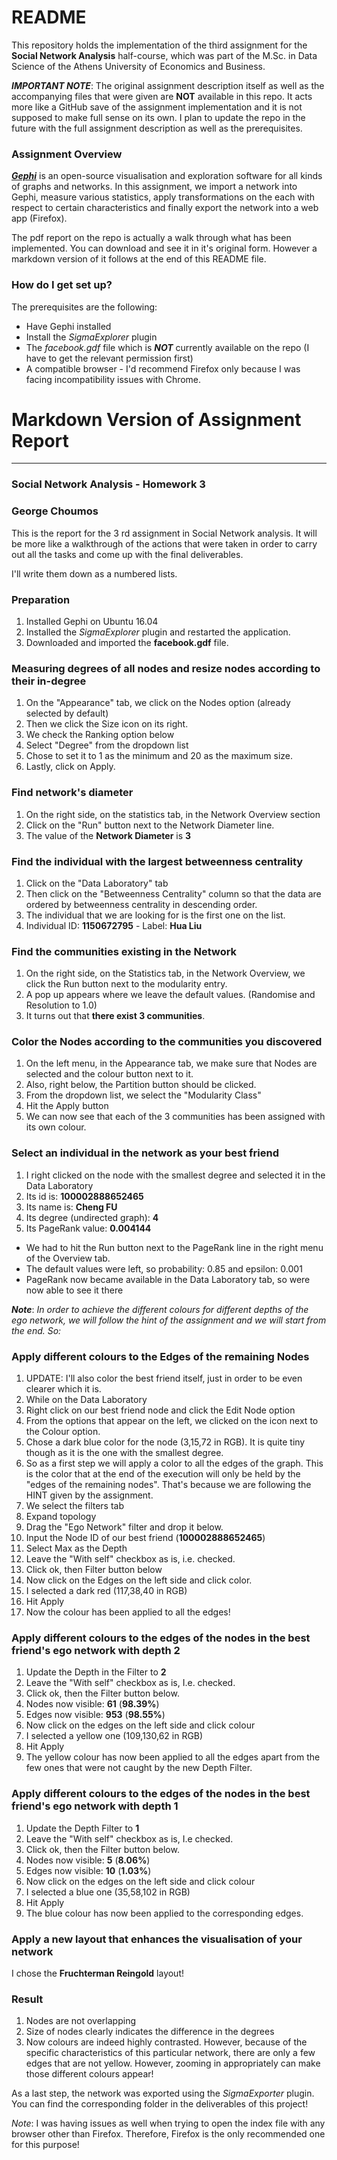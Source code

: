 # README #

This repository holds the implementation of the third assignment for the **Social Network Analysis** half-course, which was part of the M.Sc. in Data Science of the Athens University of Economics and Business.

_**IMPORTANT NOTE**_: The original assignment description itself as well as the accompanying files that were given are **NOT** available in this repo. It acts more like a GitHub save of the assignment implementation and it is not supposed to make full sense on its own. I plan to update the repo in the future with the full assignment description as well as the prerequisites.

### Assignment Overview ###
[**_Gephi_**](https://gephi.org/) is an open-source visualisation and exploration software for all kinds of graphs and networks. In this assignment, we import a network into Gephi, measure various statistics, apply transformations on the each with respect to certain characteristics and finally export the network into a web app (Firefox).

The pdf report on the repo is actually a walk through what has been implemented. You can download and see it in it's original form. However a markdown version of it follows at the end of this README file.


### How do I get set up? ###
The prerequisites are the following:

* Have Gephi installed
* Install the _SigmaExplorer_ plugin
* The _facebook.gdf_ file which is **_NOT_** currently available on the repo (I have to get the relevant permission first)
* A compatible browser - I'd recommend Firefox only because I was facing incompatibility issues with Chrome.

# Markdown Version of Assignment Report #

---------------

### Social Network Analysis - Homework 3
### George Choumos

This is the report for the 3 rd assignment in Social Network analysis. It will be more like a walkthrough of the actions that were taken in order to carry out all the tasks and come up with the final deliverables.

I'll write them down as a numbered lists.

### Preparation
1. Installed Gephi on Ubuntu 16.04
2. Installed the _SigmaExplorer_ plugin and restarted the application.
3. Downloaded and imported the **facebook.gdf** file.

### Measuring degrees of all nodes and resize nodes according to their in-degree

1. On the "Appearance" tab, we click on the Nodes option (already selected by default)
2. Then we click the Size icon on its right.
3. We check the Ranking option below
4. Select "Degree" from the dropdown list
5. Chose to set it to 1 as the minimum and 20 as the maximum size.
6. Lastly, click on Apply.

### Find network's diameter
1. On the right side, on the statistics tab, in the Network Overview section
2. Click on the "Run" button next to the Network Diameter line.
3. The value of the **Network Diameter** is **3**

### Find the individual with the largest betweenness centrality
1. Click on the "Data Laboratory" tab
2. Then click on the "Betweenness Centrality" column so that the data are ordered by betweenness centrality in descending order.
3. The individual that we are looking for is the first one on the list.
4. Individual ID: **1150672795** - Label: **Hua Liu**

### Find the communities existing in the Network

1. On the right side, on the Statistics tab, in the Network Overview, we click the Run button next to the modularity entry.
2. A pop up appears where we leave the default values. (Randomise and Resolution to 1.0)
3. It turns out that **there exist 3 communities**.


### Color the Nodes according to the communities you discovered
1. On the left menu, in the Appearance tab, we make sure that Nodes are selected and the colour button next to it.
2. Also, right below, the Partition button should be clicked.
3. From the dropdown list, we select the "Modularity Class"
4. Hit the Apply button
5. We can now see that each of the 3 communities has been assigned with its own colour.

### Select an individual in the network as your best friend
1. I right clicked on the node with the smallest degree and selected it in the Data Laboratory
2. Its id is: **100002888652465**
3. Its name is: **Cheng FU**
4. Its degree (undirected graph): **4**
5. Its PageRank value: **0.004144**
  - We had to hit the Run button next to the PageRank line in the right menu of the Overview tab.
  - The default values were left, so probability: 0.85 and epsilon: 0.001
  - PageRank now became available in the Data Laboratory tab, so were now able to
see it there

**_Note_**: _In order to achieve the different colours for different depths of the ego network, we will follow the hint of the assignment and we will start from the end. So:_

### Apply different colours to the Edges of the remaining Nodes
1. UPDATE: I'll also color the best friend itself, just in order to be even clearer which it is.
2. While on the Data Laboratory
3. Right click on our best friend node and click the Edit Node option
4. From the options that appear on the left, we clicked on the icon next to the Colour option.
5. Chose a dark blue color for the node (3,15,72 in RGB). It is quite tiny though as it is the one with the smallest degree.
6. So as a first step we will apply a color to all the edges of the graph. This is the color that at the end of the execution will only be held by the "edges of the remaining nodes". That's because we are following the HINT given by the assignment.
7. We select the filters tab
8. Expand topology
9. Drag the "Ego Network" filter and drop it below.
10. Input the Node ID of our best friend (**100002888652465**)
11. Select Max as the Depth
12. Leave the "With self" checkbox as is, i.e. checked.
13. Click ok, then Filter button below
14. Now click on the Edges on the left side and click color.
15. I selected a dark red (117,38,40 in RGB)
16. Hit Apply
17. Now the colour has been applied to all the edges!

### Apply different colours to the edges of the nodes in the best friend's ego network with depth 2
1. Update the Depth in the Filter to **2**
2. Leave the "With self" checkbox as is, I.e. checked.
3. Click ok, then the Filter button below.
4. Nodes now visible: **61** (**98.39%**)
5. Edges now visible: **953** (**98.55%**)
6. Now click on the edges on the left side and click colour
7. I selected a yellow one (109,130,62 in RGB)
8. Hit Apply
9. The yellow colour has now been applied to all the edges apart from the few ones that were not caught by the new Depth Filter.

### Apply different colours to the edges of the nodes in the best friend's ego network with depth 1
1. Update the Depth Filter to **1**
2. Leave the "With self" checkbox as is, I.e checked.
3. Click ok, then the Filter button below.
4. Nodes now visible: **5** (**8.06%**)
5. Edges now visible: **10** (**1.03%**)
6. Now click on the edges on the left side and click colour
7. I selected a blue one (35,58,102 in RGB)
8. Hit Apply
9. The blue colour has now been applied to the corresponding edges.

### Apply a new layout that enhances the visualisation of your network
I chose the **Fruchterman Reingold** layout!

### Result
1. Nodes are not overlapping
2. Size of nodes clearly indicates the difference in the degrees
3. Now colours are indeed highly contrasted. However, because of the specific characteristics of this particular network, there are only a few edges that are not yellow. However, zooming in appropriately can make those different colours appear!

As a last step, the network was exported using the _SigmaExporter_ plugin. You can find the corresponding folder in the deliverables of this project!

_Note_: I was having issues as well when trying to open the index file with any browser other than
Firefox. Therefore, Firefox is the only recommended one for this purpose!
